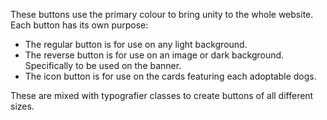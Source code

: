 These buttons use the primary colour to bring unity to the whole website. Each button has its own purpose:

- The regular button is for use on any light background.
- The reverse button is for use on an image or dark background. Specifically to be used on the banner.
- The icon button is for use on the cards featuring each adoptable dogs.

These are mixed with typografier classes to create buttons of all different sizes.
